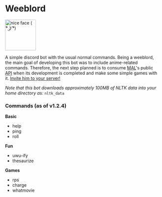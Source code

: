 # Weeblord
<img src="https://cdn.discordapp.com/attachments/625670917263196174/625680239833382913/wow.jpg" width="100" title="nice face ( ͡° ͜ʖ ͡°)" />

A simple discord bot with the usual normal commands. Being a weeblord, the main goal of developing this bot was to include anime-related commands. Therefore, the next step planned is to consume [MAL](https://myanimelist.net/)'s public [API](https://myanimelist.net/forum/?topicid=1804432) when its development is completed and make some simple games with it. [Invite him to your server!](https://discordapp.com/api/oauth2/authorize?client_id=614361547162255381&permissions=0&scope=bot)

*Note that this bot downloads approximately 100MB of NLTK data into your home directory as:* ```nltk_data```

### Commands (as of v1.2.4)
**Basic**
- help
- ping
- roll

**Fun**
- uwu-ify
- thesaurize

**Games**
- rps
- charge
- whatmovie